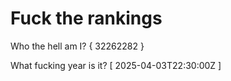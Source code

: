# Fuck the rankings

Who the hell am I?
{ 32262282 }

What fucking year is it?
[ 2025-04-03T22:30:00Z ]

